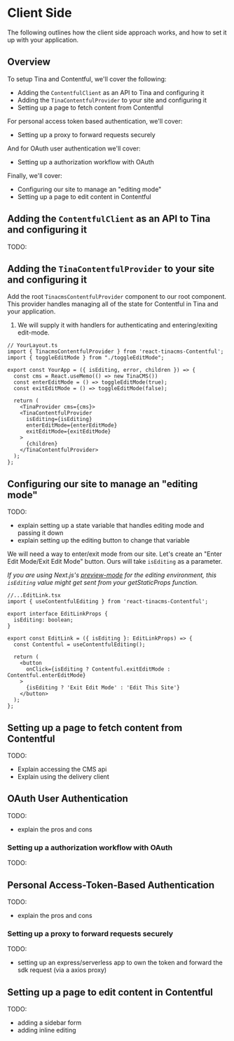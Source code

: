 # Client Side

The following outlines how the client side approach works, and how to set it up with your application.

## Overview

To setup Tina and Contentful, we'll cover the following:

- Adding the `ContentfulClient` as an API to Tina and configuring it
- Adding the `TinaContentfulProvider` to your site and configuring it
- Setting up a page to fetch content from Contentful

For personal access token based authentication, we'll cover:

- Setting up a proxy to forward requests securely

And for OAuth user authentication we'll cover:

- Setting up a authorization workflow with OAuth

Finally, we'll cover:

- Configuring our site to manage an "editing mode"
- Setting up a page to edit content in Contentful

## Adding the `ContentfulClient` as an API to Tina and configuring it

TODO:

## Adding the `TinaContentfulProvider` to your site and configuring it

Add the root `TinacmsContentfulProvider` component to our root component. This provider handles managing all of the state for Contentful in Tina and your application.

1. We will supply it with handlers for authenticating and entering/exiting edit-mode.

```tsx
// YourLayout.ts
import { TinacmsContentfulProvider } from 'react-tinacms-Contentful';
import { toggleEditMode } from "./toggleEditMode";

export const YourApp = ({ isEditing, error, children }) => {
  const cms = React.useMemo(() => new TinaCMS())
  const enterEditMode = () => toggleEditMode(true);
  const exitEditMode = () => toggleEditMode(false);

  return (
    <TinaProvider cms={cms}>
    <TinaContentfulProvider
      isEditing={isEditing}
      enterEditMode={enterEditMode}
      exitEditMode={exitEditMode}
    >
      {children}
    </TinaContentfulProvider>
  );
};
```

## Configuring our site to manage an "editing mode"

TODO: 
- explain setting up a state variable that handles editing mode and passing it down
- explain setting up the editing button to change that variable

We will need a way to enter/exit mode from our site. Let's create an "Enter Edit Mode/Exit Edit Mode" button. Ours will take `isEditing` as a parameter.

_If you are using Next.js's [preview-mode](https://nextjs.org/docs/advanced-features/preview-mode) for the editing environment, this `isEditing` value might get sent from your getStaticProps function._

```tsx
//...EditLink.tsx
import { useContentfulEditing } from 'react-tinacms-Contentful';

export interface EditLinkProps {
  isEditing: boolean;
}

export const EditLink = ({ isEditing }: EditLinkProps) => {
  const Contentful = useContentfulEditing();

  return (
    <button
      onClick={isEditing ? Contentful.exitEditMode : Contentful.enterEditMode}
    >
      {isEditing ? 'Exit Edit Mode' : 'Edit This Site'}
    </button>
  );
};
```

## Setting up a page to fetch content from Contentful

TODO:

- Explain accessing the CMS api
- Explain using the delivery client

## OAuth User Authentication

TODO:
- explain the pros and cons

### Setting up a authorization workflow with OAuth

TODO:

## Personal Access-Token-Based Authentication

TODO:
- explain the pros and cons

### Setting up a proxy to forward requests securely

TODO:

- setting up an express/serverless app to own the token and forward the sdk request (via a axios proxy)


## Setting up a page to edit content in Contentful

TODO:

- adding a sidebar form
- adding inline editing